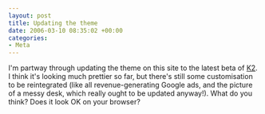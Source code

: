 ```yaml
---
layout: post
title: Updating the theme
date: 2006-03-10 08:35:02 +00:00
categories:
- Meta
---
```

I'm partway through updating the theme on this site to the latest beta of [K2](http://binarybonsai.com/wordpress/k2).  I think it's looking much prettier so far, but there's still some customisation to be reintegrated (like all revenue-generating Google ads, and the picture of a messy desk, which really ought to be updated anyway!).  What do you think?  Does it look OK on your browser?
